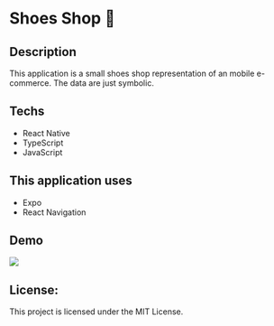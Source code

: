 # Shoes Shop :shoe:

## Description
This application is a small shoes shop representation of an mobile e-commerce. The data are just symbolic.

## Techs
- React Native
- TypeScript
- JavaScript

## This application uses
- Expo
- React Navigation

## Demo
![](https://media.giphy.com/media/eNpMQei9sdcsNh1Qj0/giphy.gif)

##  License:

This project is licensed under the MIT License.
